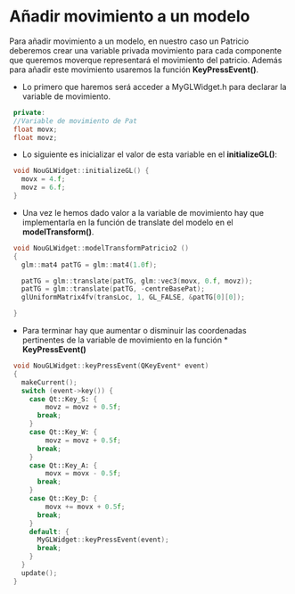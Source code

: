 # Añadir movimiento a un modelo

Para añadir movimiento a un modelo, en nuestro caso un Patricio deberemos crear una variable privada movimiento para cada componente que queremos moverque representará el movimiento del patricio.
Además para añadir este movimiento usaremos la función **KeyPressEvent()**.

 - Lo primero que haremos será acceder a MyGLWidget.h para declarar la variable de movimiento.
 ```c++ 
  private:
  //Variable de movimiento de Pat
  float movx;
  float movz;
 ```
 - Lo siguiente es inicializar el valor de esta variable en el **initializeGL()**:
 ```c++
  void NouGLWidget::initializeGL() {
    movx = 4.f;
    movz = 6.f;
  }

 ```
 
 - Una vez le hemos dado valor a la variable de movimiento hay que implementarla en la función de translate del modelo en el **modelTransform()**.
 
 ```c++
  void NouGLWidget::modelTransformPatricio2 ()
  {
    glm::mat4 patTG = glm::mat4(1.0f);

    patTG = glm::translate(patTG, glm::vec3(movx, 0.f, movz)); 
    patTG = glm::translate(patTG, -centreBasePat);
    glUniformMatrix4fv(transLoc, 1, GL_FALSE, &patTG[0][0]);

  }

 ```
 - Para terminar hay que aumentar o disminuir las coordenadas pertinentes de la variable de movimiento en la función *
 **KeyPressEvent()**

 ```c++
  void NouGLWidget::keyPressEvent(QKeyEvent* event)
  {
    makeCurrent();
    switch (event->key()) {
      case Qt::Key_S: {
          movz = movz + 0.5f;
        break;
      }
      case Qt::Key_W: {
          movz = movz + 0.5f;
        break;
      }
      case Qt::Key_A: {
          movx = movx - 0.5f;
        break;
      }
      case Qt::Key_D: {
          movx += movx + 0.5f;
        break;
      }
      default: {
        MyGLWidget::keyPressEvent(event);
        break;
      }
    }
    update();
  }

 ```
 
 
 
 
 
 
